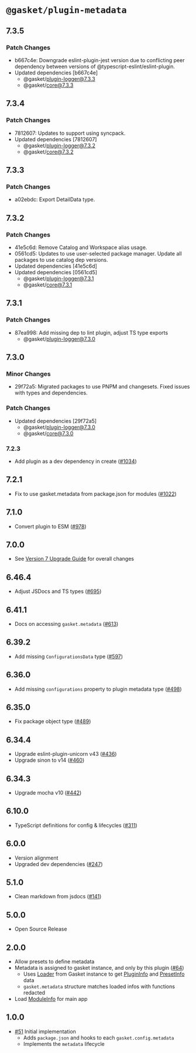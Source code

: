# `@gasket/plugin-metadata`

## 7.3.5

### Patch Changes

- b667c4e: Downgrade eslint-plugin-jest version due to conflicting peer dependency between versions of @typescript-eslint/eslint-plugin.
- Updated dependencies [b667c4e]
  - @gasket/plugin-logger@7.3.3
  - @gasket/core@7.3.3

## 7.3.4

### Patch Changes

- 7812607: Updates to support using syncpack.
- Updated dependencies [7812607]
  - @gasket/plugin-logger@7.3.2
  - @gasket/core@7.3.2

## 7.3.3

### Patch Changes

- a02ebdc: Export DetailData type.

## 7.3.2

### Patch Changes

- 41e5c6d: Remove Catalog and Workspace alias usage.
- 0561cd5: Updates to use user-selected package manager. Update all packages to use catalog dep versions.
- Updated dependencies [41e5c6d]
- Updated dependencies [0561cd5]
  - @gasket/plugin-logger@7.3.1
  - @gasket/core@7.3.1

## 7.3.1

### Patch Changes

- 87ea998: Add missing dep to lint plugin, adjust TS type exports
  - @gasket/plugin-logger@7.3.0

## 7.3.0

### Minor Changes

- 29f72a5: Migrated packages to use PNPM and changesets. Fixed issues with types and dependencies.

### Patch Changes

- Updated dependencies [29f72a5]
  - @gasket/plugin-logger@7.3.0
  - @gasket/core@7.3.0

### 7.2.3

- Add plugin as a dev dependency in create ([#1034])

## 7.2.1

- Fix to use gasket.metadata from package.json for modules ([#1022])

## 7.1.0

- Convert plugin to ESM ([#978])

## 7.0.0

- See [Version 7 Upgrade Guide] for overall changes

## 6.46.4

- Adjust JSDocs and TS types ([#695])

## 6.41.1

- Docs on accessing `gasket.metadata` ([#613])

## 6.39.2

- Add missing `ConfigurationsData` type ([#597])

## 6.36.0

- Add missing `configurations` property to plugin metadata type ([#498])

## 6.35.0

- Fix package object type ([#489])

## 6.34.4

- Upgrade eslint-plugin-unicorn v43 ([#436])
- Upgrade sinon to v14 ([#460])

## 6.34.3

- Upgrade mocha v10 ([#442])

## 6.10.0

- TypeScript definitions for config & lifecycles ([#311])

## 6.0.0

- Version alignment
- Upgraded dev dependencies ([#247])

## 5.1.0

- Clean markdown from jsdocs ([#141])

## 5.0.0

- Open Source Release

## 2.0.0

- Allow presets to define metadata
- Metadata is assigned to gasket instance, and only by this plugin ([#64])
  - Uses [Loader] from Gasket instance to get [PluginInfo] and [PresetInfo] data
  - `gasket.metadata` structure matches loaded infos with functions redacted
- Load [ModuleInfo] for main app

## 1.0.0

- [#51] Initial implementation
  - Adds `package.json` and hooks to each `gasket.config.metadata`
  - Implements the `metadata` lifecycle

[Version 7 Upgrade Guide]: /docs/upgrade-to-7.md
[#51]: https://github.com/godaddy/gasket/pull/51
[#64]: https://github.com/godaddy/gasket/pull/64
[#141]: https://github.com/godaddy/gasket/pull/141
[#247]: https://github.com/godaddy/gasket/pull/247
[#311]: https://github.com/godaddy/gasket/pull/311
[#436]: https://github.com/godaddy/gasket/pull/436
[#442]: https://github.com/godaddy/gasket/pull/442
[#460]: https://github.com/godaddy/gasket/pull/460
[#489]: https://github.com/godaddy/gasket/pull/489
[#498]: https://github.com/godaddy/gasket/pull/498
[#597]: https://github.com/godaddy/gasket/pull/597
[#613]: https://github.com/godaddy/gasket/pull/613
[#695]: https://github.com/godaddy/gasket/pull/695
[#978]: https://github.com/godaddy/gasket/pull/978
[#1022]: https://github.com/godaddy/gasket/pull/1022
[#1034]: https://github.com/godaddy/gasket/pull/1034
[Loader]: /packages/gasket-resolve/docs/api.md#loader
[PluginInfo]: /packages/gasket-resolve/docs/api.md#plugininfo
[PresetInfo]: /packages/gasket-resolve/docs/api.md#presetinfo
[ModuleInfo]: /packages/gasket-resolve/docs/api.md#moduleinfo
